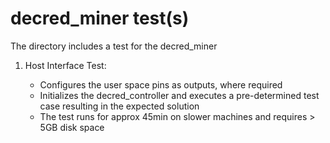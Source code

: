 <!---
# SPDX-FileCopyrightText: 2020 Efabless Corporation
#
# Licensed under the Apache License, Version 2.0 (the "License");
# you may not use this file except in compliance with the License.
# You may obtain a copy of the License at
#
#      http://www.apache.org/licenses/LICENSE-2.0
#
# Unless required by applicable law or agreed to in writing, software
# distributed under the License is distributed on an "AS IS" BASIS,
# WITHOUT WARRANTIES OR CONDITIONS OF ANY KIND, either express or implied.
# See the License for the specific language governing permissions and
# limitations under the License.
#
# SPDX-License-Identifier: Apache-2.0
-->
# decred_miner test(s)

The directory includes a test for the decred_miner

1) Host Interface Test: 

	* Configures the user space pins as outputs, where required
	* Initializes the decred_controller and executes a pre-determined test case resulting in the expected solution
	* The test runs for approx 45min on slower machines and requires > 5GB disk space

